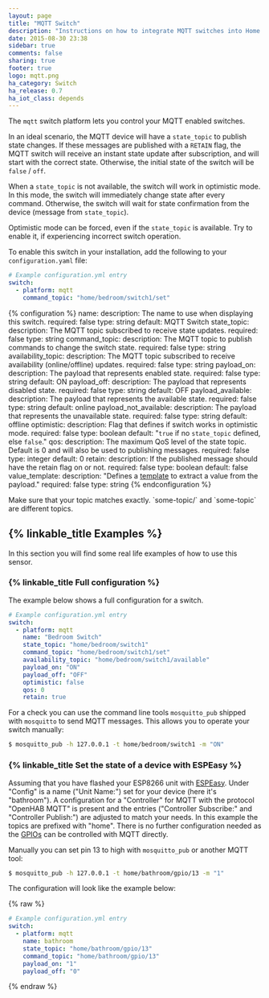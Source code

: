 ```yaml
---
layout: page
title: "MQTT Switch"
description: "Instructions on how to integrate MQTT switches into Home Assistant."
date: 2015-08-30 23:38
sidebar: true
comments: false
sharing: true
footer: true
logo: mqtt.png
ha_category: Switch
ha_release: 0.7
ha_iot_class: depends
---
```


The `mqtt` switch platform lets you control your MQTT enabled switches.

In an ideal scenario, the MQTT device will have a `state_topic` to publish state changes. If these messages are published with a `RETAIN` flag, the MQTT switch will receive an instant state update after subscription, and will start with the correct state. Otherwise, the initial state of the switch will be `false` / `off`.

When a `state_topic` is not available, the switch will work in optimistic mode. In this mode, the switch will immediately change state after every command. Otherwise, the switch will wait for state confirmation from the device (message from `state_topic`).

Optimistic mode can be forced, even if the `state_topic` is available. Try to enable it, if experiencing incorrect switch operation.

To enable this switch in your installation, add the following to your `configuration.yaml` file:

```yaml
# Example configuration.yml entry
switch:
  - platform: mqtt
    command_topic: "home/bedroom/switch1/set"
```

{% configuration %}
name:
  description: The name to use when displaying this switch.
  required: false
  type: string
  default: MQTT Switch
state_topic:
  description: The MQTT topic subscribed to receive state updates.
  required: false
  type: string
command_topic:
  description: The MQTT topic to publish commands to change the switch state.
  required: false
  type: string
availability_topic:
  description: The MQTT topic subscribed to receive availability (online/offline) updates.
  required: false
  type: string
payload_on:
  description: The payload that represents enabled state.
  required: false
  type: string
  default: ON
payload_off:
  description: The payload that represents disabled state.
  required: false
  type: string
  default: OFF
payload_available:
  description: The payload that represents the available state.
  required: false
  type: string
  default: online
payload_not_available:
  description: The payload that represents the unavailable state.
  required: false
  type: string
  default: offline
optimistic:
  description: Flag that defines if switch works in optimistic mode.
  required: false
  type: boolean
  default: "`true` if no `state_topic` defined, else `false`."
qos:
  description: The maximum QoS level of the state topic. Default is 0 and will also be used to publishing messages.
  required: false
  type: integer
  default: 0
retain:
  description: If the published message should have the retain flag on or not.
  required: false
  type: boolean
  default: false
value_template:
  description: "Defines a [template](/docs/configuration/templating/#processing-incoming-data) to extract a value from the payload."
  required: false
  type: string
{% endconfiguration %}

<p class='note warning'>
Make sure that your topic matches exactly. `some-topic/` and `some-topic` are different topics.
</p>

## {% linkable_title Examples %}

In this section you will find some real life examples of how to use this sensor.

### {% linkable_title Full configuration %}

The example below shows a full configuration for a switch.

```yaml
# Example configuration.yml entry
switch:
  - platform: mqtt
    name: "Bedroom Switch"
    state_topic: "home/bedroom/switch1"
    command_topic: "home/bedroom/switch1/set"
    availability_topic: "home/bedroom/switch1/available"
    payload_on: "ON"
    payload_off: "OFF"
    optimistic: false
    qos: 0
    retain: true
```

For a check you can use the command line tools `mosquitto_pub` shipped with `mosquitto` to send MQTT messages. This allows you to operate your switch manually:

```bash
$ mosquitto_pub -h 127.0.0.1 -t home/bedroom/switch1 -m "ON"
```

### {% linkable_title Set the state of a device with ESPEasy %}

Assuming that you have flashed your ESP8266 unit with [ESPEasy](https://github.com/letscontrolit/ESPEasy). Under "Config" is a name ("Unit Name:") set for your device (here it's "bathroom"). A configuration for a "Controller" for MQTT with the protocol "OpenHAB MQTT" is present and the entries ("Controller Subscribe:" and "Controller Publish:") are adjusted to match your needs. In this example the topics are prefixed with "home". There is no further configuration needed as the [GPIOs](https://www.letscontrolit.com/wiki/index.php/GPIO) can be controlled with MQTT directly.

Manually you can set pin 13 to high with `mosquitto_pub` or another MQTT tool:

```bash
$ mosquitto_pub -h 127.0.0.1 -t home/bathroom/gpio/13 -m "1"
```

The configuration will look like the example below:

{% raw %}
```yaml
# Example configuration.yml entry
switch:
  - platform: mqtt
    name: bathroom
    state_topic: "home/bathroom/gpio/13"
    command_topic: "home/bathroom/gpio/13"
    payload_on: "1"
    payload_off: "0"
```
{% endraw %}


